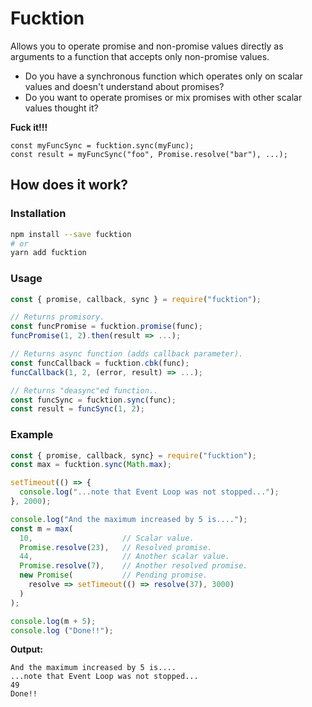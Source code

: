 # Fucktion
Allows you to operate promise and non-promise values directly as arguments to a function that accepts only non-promise values.

  * Do you have a synchronous function which operates only on scalar values and doesn't understand about promises?
  * Do you want to operate promises or mix
promises with other scalar values thought it?

**Fuck it!!!**

    const myFuncSync = fucktion.sync(myFunc);
    const result = myFuncSync("foo", Promise.resolve("bar"), ...);


## How does it work?
### Installation
```bash
npm install --save fucktion
# or
yarn add fucktion
```

### Usage
```js
const { promise, callback, sync } = require("fucktion");

// Returns promisory.
const funcPromise = fucktion.promise(func);
funcPromise(1, 2).then(result => ...);

// Returns async function (adds callback parameter).
const funcCallback = fucktion.cbk(func);
funcCallback(1, 2, (error, result) => ...);

// Returns "deasync"ed function..
const funcSync = fucktion.sync(func);
const result = funcSync(1, 2);
```

### Example
```js
const { promise, callback, sync} = require("fucktion");
const max = fucktion.sync(Math.max);

setTimeout(() => {
  console.log("...note that Event Loop was not stopped...");
}, 2000);

console.log("And the maximum increased by 5 is....");
const m = max(
  10,                    // Scalar value.
  Promise.resolve(23),   // Resolved promise.
  44,                    // Another scalar value.
  Promise.resolve(7),    // Another resolved promise.
  new Promise(           // Pending promise.
    resolve => setTimeout(() => resolve(37), 3000)
  )
);

console.log(m + 5);
console.log ("Done!!");
```

**Output:**
```
And the maximum increased by 5 is....
...note that Event Loop was not stopped...
49
Done!!
```

